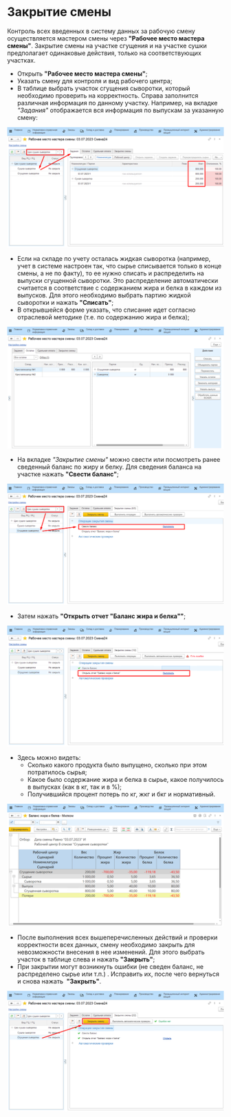 # Закрытие смены


Контроль всех введенных в систему данных за рабочую смену осуществляется
мастером смены через **"Рабочее место мастера смены"**. Закрытие смены на
участке сгущения и на участке сушки предполагает одинаковые действия,
только на соответствующих участках.

-   Открыть **"Рабочее место мастера смены"**;
-   Указать смену для контроля и вид рабочего центра;
-   В таблице выбрать участок сгущения сыворотки, который необходимо
    проверить на корректность. Справа заполнится различная информация по
    данному участку. Например, на вкладке *"Задания"* отображается вся
    информация по выпускам за указанную смену: 

![](CloseWorkShift.assets/1.png)
    
-   Если на складе по учету осталась жидкая сыворотка (например, учет в системе
    настроен так, что сырье списывается только в конце смены, а не по
    факту), то ее нужно списать и распределить на выпуски сгущенной сыворотки. Это распределение автоматически считается в соответствие с содержанием жира и белка в каждом из выпусков. Для этого необходимо выбрать партию жидкой сыворотки и нажать **"Списать"**;
-   В открывшейся форме указать, что списание идет согласно отраслевой
    методике (т.е. по содержанию жира и белка);

![](CloseWorkShift.assets/1.gif)

-   На вкладке *"Закрытие смены"* можно свести или посмотреть ранее сведенный
    баланс по жиру и белку. Для сведения баланса на участке нажать
    **"Свести баланс"**;

![](CloseWorkShift.assets/2.png)

-   Затем нажать **"Открыть отчет "Баланс жира и белка""**;

![](CloseWorkShift.assets/3.png)

-   Здесь можно видеть:
    -   Сколько какого продукта было выпущено, сколько при этом потратилось
    сырья;
    -   Какое было содержание жира и белка в сырье, какое получилось в
    выпусках (как в кг, так и в %);
    -   Получившийся процент потерь по кг, жкг и бкг и нормативный. 
    
![](CloseWorkShift.assets/4.png)

-   После выполнения всех вышеперечисленных действий и проверки
    корректности всех данных, смену необходимо закрыть для невозможности
    внесения в нее изменений. Для этого выбрать участок в таблице слева
    и нажать **"Закрыть"**; 
-   При закрытии могут возникнуть ошибки (не сведен баланс, не
    распределено сырье или т.п.) . Исправить их, после чего вернуться и
    снова нажать  **"Закрыть"**.

![](CloseWorkShift.assets/5.png)
    